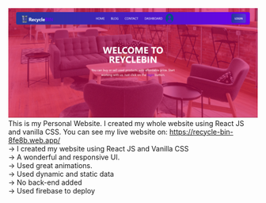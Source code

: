 <img src='RecycleBIN.png'>
This is my Personal Website. I created my whole website using React JS and vanilla CSS. You can see my live website on: <a href="https://recycle-bin-8fe8b.web.app/">https://recycle-bin-8fe8b.web.app/</a><br>
-> I created my website using React JS and Vanilla CSS<br>
-> A wonderful and responsive UI.<br>
-> Used great animations.<br>
-> Used dynamic and static data<br>
-> No back-end added<br>
-> Used firebase to deploy
